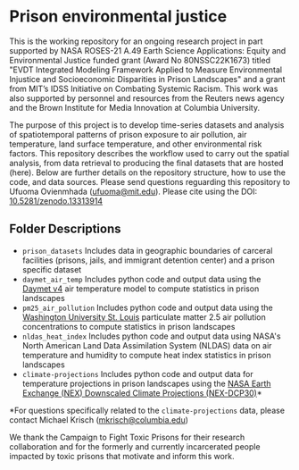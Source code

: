 # Prison environmental justice

This is the working repository for an ongoing research project in part supported by NASA ROSES-21 A.49 Earth Science Applications: Equity and Environmental Justice funded grant (Award No 80NSSC22K1673) titled "EVDT Integrated Modeling Framework Applied to Measure Environmental Injustice and Socioeconomic Disparities in Prison Landscapes" and a grant from MIT’s IDSS Initiative on Combating Systemic Racism. This work was also supported by personnel and resources from the Reuters news agency and the Brown Institute for Media Innovation at Columbia University.

The purpose of this project is to develop time-series datasets and analysis of spatiotemporal patterns of prison exposure to air pollution, air temperature, land surface temperature, and other environmental risk factors. This repository describes the workflow used to carry out the spatial analysis, from data retrieval to producing the final datasets that are hosted (here). Below are further details on the repository structure, how to use the code, and data sources. Please send questions reguarding this repository to Ufuoma Ovienmhada (ufuoma@mit.edu). Please cite using the DOI: [10.5281/zenodo.13313914](https://zenodo.org/doi/10.5281/zenodo.13313914)

## Folder Descriptions
- `prison_datasets` Includes data in geographic boundaries of carceral facilities (prisons, jails, and immigrant detention center) and a prison specific dataset
- `daymet_air_temp` Includes python code and output data using the [Daymet v4](https://daymet.ornl.gov/overview) air temperature model to compute statistics in prison landscapes
- `pm25_air_pollution` Includes python code and output data using the [Washington University St. Louis](https://sites.wustl.edu/acag/datasets/surface-pm2-5/) particulate matter 2.5 air pollution concentrations to compute statistics in prison landscapes
- `nldas_heat_index` Includes python code and output data using NASA's North American Land Data Assimilation System (NLDAS) data on air temperature and humidity to compute heat index statistics in prison landscapes
- `climate-projections` Includes python code and output data for temperature projections in prison landscapes using the [NASA Earth Exchange (NEX) Downscaled Climate Projections (NEX-DCP30)](https://www.nccs.nasa.gov/services/data-collections/land-based-products/nex-dcp30)*

*For questions specifically related to the `climate-projections` data, please contact Michael Krisch (mkrisch@columbia.edu)

We thank the Campaign to Fight Toxic Prisons for their research collaboration and for the formerly and currently incarcerated people impacted by toxic prisons that motivate and inform this work.
